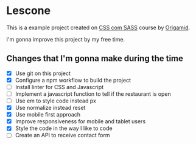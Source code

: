 # Lescone

This is a example project created on [CSS com SASS](https://www.origamid.com/curso/css-com-sass/)
course by [Origamid](https://www.origamid.com).

I'm gonna improve this project by my free time.

## Changes that I'm gonna make during the time
- [x] Use git on this project
- [x] Configure a npm workflow to build the project
- [ ] Install linter for CSS and Javascript
- [ ] Implement a javascript function to tell if the restaurant is open
- [ ] Use em to style code instead px
- [x] Use normalize instead reset
- [x] Use mobile first approach
- [x] Improve responsiveness for mobile and tablet users
- [x] Style the code in the way I like to code
- [ ] Create an API to receive contact form
